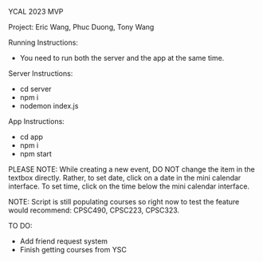 YCAL 2023 MVP

Project: Eric Wang, Phuc Duong, Tony Wang

Running Instructions:

- You need to run both the server and the app at the same time.

Server Instructions:

- cd server
- npm i
- nodemon index.js

App Instructions:

- cd app
- npm i
- npm start

PLEASE NOTE: While creating a new event, DO NOT change the item in the textbox directly. Rather, to set date, click on a date in the mini calendar interface. To set time, click on the time below the mini calendar interface. 

NOTE: Script is still populating courses so right now to test the feature would recommend: CPSC490, CPSC223, CPSC323.

TO DO:

- Add friend request system
- Finish getting courses from YSC

